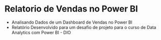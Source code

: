 # Relatorio de Vendas no Power BI

- Analisando Dados de um Dashboard de Vendas no Power BI
- Relatório Desenvolvido para um desafio de projeto para o curso de Data Analytics com Power BI - DIO
